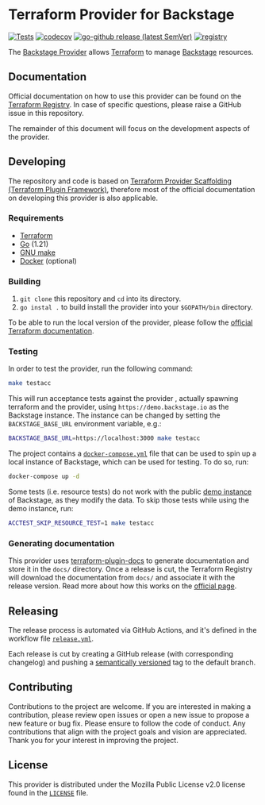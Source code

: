 # Terraform Provider for Backstage

[![Tests](https://github.com/tdabasinskas/terraform-provider-backstage/actions/workflows/test.yml/badge.svg)](https://github.com/tdabasinskas/terraform-provider-backstage/actions/workflows/test.yml)
[![codecov](https://codecov.io/gh/tdabasinskas/terraform-provider-backstage/branch/main/graph/badge.svg?token=1QSZTX0N2B)](https://codecov.io/gh/tdabasinskas/terraform-provider-backstage)
[![go-github release (latest SemVer)](https://img.shields.io/github/v/release/tdabasinskas/terraform-provider-backstage?sort=semver)](https://github.com/tdabasinskas/terraform-provider-backstage/releases)
[![registry](https://img.shields.io/static/v1?label=terraform&message=registry&color=blueviolet)](https://registry.terraform.io/providers/tdabasinskas/backstage/latest)

The [Backstage Provider](https://registry.terraform.io/providers/tdabasinskas/backstage/latest) allows [Terraform](https://terraform.io/) to  manage [Backstage](https://backstage.io) resources.

## Documentation

Official documentation on how to use this provider can be found on the [Terraform Registry](https://registry.terraform.io/providers/tdabasinskas/backstage/latest).
In case of specific questions, please raise a GitHub issue in this repository.

The remainder of this document will focus on the development aspects of the provider.

## Developing

The repository and code is based on [Terraform Provider Scaffolding (Terraform Plugin Framework)](https://github.com/hashicorp/terraform-provider-scaffolding-framework), therefore
most of the official documentation on developing this provider is also applicable.

### Requirements

- [Terraform](https://www.terraform.io/downloads)
- [Go](https://go.dev/doc/install) (1.21)
- [GNU make](https://www.gnu.org/software/make/)
- [Docker](https://docs.docker.com/get-docker/) (optional)

### Building

1. `git clone` this repository and `cd` into its directory.
2. `go instal .` to build install the provider into your `$GOPATH/bin` directory.

To be able to run the local version of the provider, please follow the
[official Terraform documentation](https://developer.hashicorp.com/terraform/tutorials/providers-plugin-framework/providers-plugin-framework-provider#prepare-terraform-for-local-provider-install).

### Testing

In order to test the provider, run the following command:

```bash
make testacc
```

This will run acceptance tests against the provider , actually spawning terraform and the provider, using `https://demo.backstage.io` as the Backstage instance. The instance can
be changed by setting the `BACKSTAGE_BASE_URL` environment variable, e.g.:

```bash
BACKSTAGE_BASE_URL=https://localhost:3000 make testacc
```

The project contains a [`docker-compose.yml`](./docker-compose.yml) file that can be used to spin up a local instance of Backstage, which can be used for testing. To do so, run:

```bash
docker-compose up -d
```

Some tests (i.e. resource tests) do not work with the public [demo instance](https://demo.backstage.io) of Backstage, as they modify the data. To skip those tests while using
the demo instance, run:

```bash
ACCTEST_SKIP_RESOURCE_TEST=1 make testacc
```

### Generating documentation

This provider uses [terraform-plugin-docs](https://github.com/hashicorp/terraform-plugin-docs/) to generate documentation and store it in the `docs/` directory.
Once a release is cut, the Terraform Registry will download the documentation from `docs/` and associate it with the release version.
Read more about how this works on the [official page](https://www.terraform.io/registry/providers/docs).

## Releasing

The release process is automated via GitHub Actions, and it's defined in the workflow file [`release.yml`](./.github/workflows/release.yml).

Each release is cut by creating a GitHub release (with corresponding changelog) and pushing a [semantically versioned](https://semver.org/) tag to the default branch.

## Contributing

Contributions to the project are welcome. If you are interested in making a contribution, please review open issues or open a new issue to propose a new feature or bug fix.
Please ensure to follow the code of conduct. Any contributions that align with the project goals and vision are appreciated.
Thank you for your interest in improving the project.

## License

This provider is distributed under the Mozilla Public License v2.0 license found in the [`LICENSE`](./LICENSE) file.
